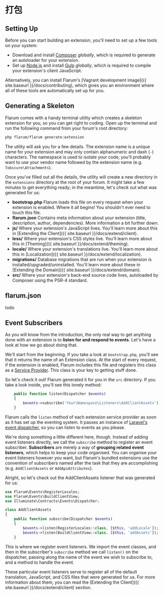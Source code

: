 # 打包

## Setting Up

Before you can start building an extension, you'll need to set up a few tools on your system:

* Download and install [Composer](https://getcomposer.org) *globally*, which is required to generate an autoloader for your extension.
* Set up [Node.js](https://nodejs.org) and install [Gulp](http://gulpjs.com) *globally*, which is required to compile your extension's client JavaScript.

Alternatively, you can install Flarum's [Vagrant development image]({{ site.baseurl }}/docs/contributing), which gives you an environment where all of these tools are automatically set up for you.

## Generating a Skeleton

Flarum comes with a handy terminal utility which creates a skeleton extension for you, so you can get right to coding. Open up the terminal and run the following command from your forum's root directory:

```bash
php flarum/flarum generate:extension
```

The utility will ask you for a few details. The extension name is a unique name for your extension and may only contain alphanumeric and dash (`-`) characters. The namespace is used to isolate your code; you'll probably want to use your vendor name followed by the extension name (e.g. `Tobscure\Attachments`).

Once you've filled out all the details, the utility will create a new directory in the `extensions` directory at the root of your forum. It might take a few minutes to get everything ready; in the meantime, let's check out what was generated for us:

* **bootstrap.php** Flarum loads this file on every request when your extension is enabled. Where it all begins! You shouldn't ever need to touch this file.
* **flarum.json** Contains meta information about your extension (title, description, author, dependencies). More information a bit further down.
* **js/** Where your extension's JavaScript lives. You'll learn more about this in [Extending the Client]({{ site.baseurl }}/docs/extend/client).
* **less/** Where your extension's CSS styles live. You'll learn more about this in [Theming]({{ site.baseurl }}/docs/extend/theming).
* **locale/** Where your extension's translations live. You'll learn more about this in [Localization]({{ site.baseurl }}/docs/extend/localization).
* **migrations/** Database migrations that are run when your extension is installed/upgraded/uninstalled. You'll learn more about these in [Extending the Domain]({{ site.baseurl }}/docs/extend/domain).
* **src/** Where your extension's back-end source code lives, autoloaded by Composer using the PSR-4 standard.

## flarum.json

todo

## Event Subscribers 

As you will know from the introduction, the only real way to get anything done with an extension is to **listen for and respond to events**. Let's have a look at how we go about doing that.

We'll start from the beginning. If you take a look at `bootstrap.php`, you'll see that it returns the name of an Extension class. At the start of every request, if the extension is enabled, Flarum includes this file and registers this class as a [Service Provider](http://laravel.com/docs/5.1/providers). This class is your key to getting stuff done.

So let's check it out! Flarum generated it for you in the `src` directory. If you take a look inside, you'll see this lonely method:

```php
    public function listen(Dispatcher $events)
    {
        $events->subscribe('Your\Namespace\Listeners\AddClientAssets');
    }
```

Flarum calls the `listen` method of each extension service provider as soon as it has set up the eventing system. It passes an instance of [Laravel's event dispatcher](http://laravel.com/docs/5.1/events), so you can listen to events as you please.

We're doing something a little different here, though. Instead of adding event listeners directly, we call the `subscribe` method to register an event subscriber. **Subscribers** are merely a way of **grouping related event listeners**, which helps to keep your code organised. You can organise your event listeners however you want, but Flarum's bundled extensions use the convention of subscribers named after the task that they are accomplishing (e.g. `AddClientAssets` or `AddApiAttributes`).

Alright, so let's check out the AddClientAssets listener that was generated for us:

```php
use Flarum\Events\RegisterLocales;
use Flarum\Events\BuildClientView;
use Illuminate\Contracts\Events\Dispatcher;

class AddClientAssets
{
    public function subscribe(Dispatcher $events)
    {
        $events->listen(RegisterLocales::class, [$this, 'addLocale']);
        $events->listen(BuildClientView::class, [$this, 'addAssets']);
    }
```

*This* is where we register event listeners. We import the event classes, and then in the subscriber's `subscribe` method we call `listen()` on the dispatcher, passing along the name of the event we wish to subscribe to, and a method to handle the event.

These particular event listeners serve to register all of the default translation, JavaScript, and CSS files that were generated for us. For more information about them, you can read the [Extending the Client]({{ site.baseurl }}/docs/extend/client) section.
